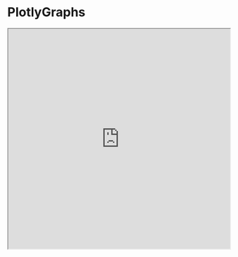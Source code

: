 # PlotlyGraphs

<iframe width="100%" height="500" src="https://github.com/Tikhon-Radkevich/PlotlyGraphs/edit/main/GoogleColab/SimpleGraph.html"></iframe>
